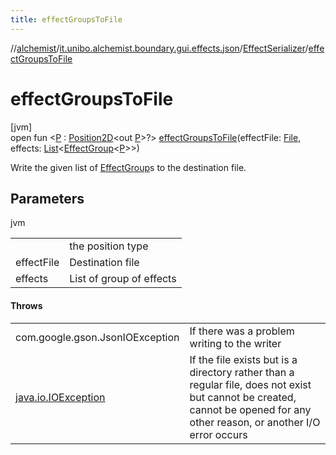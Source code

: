 ```yaml
---
title: effectGroupsToFile
---
```

//[alchemist](../../../index.html)/[it.unibo.alchemist.boundary.gui.effects.json](../index.html)/[EffectSerializer](index.html)/[effectGroupsToFile](effect-groups-to-file.html)



# effectGroupsToFile



[jvm]\
open fun <[P](effect-groups-to-file.html) : [Position2D](../../it.unibo.alchemist.model.interfaces/-position2-d/index.html)<out [P](../-effect-group-adapter/index.html)>?> [effectGroupsToFile](effect-groups-to-file.html)(effectFile: [File](https://docs.oracle.com/javase/8/docs/api/java/io/File.html), effects: [List](https://docs.oracle.com/javase/8/docs/api/java/util/List.html)<[EffectGroup](../../it.unibo.alchemist.boundary.gui.effects/-effect-group/index.html)<[P](../-effect-group-adapter/index.html)>>)



Write the given list of [EffectGroup](../../it.unibo.alchemist.boundary.gui.effects/-effect-group/index.html)s to the destination file.



## Parameters


jvm

| | |
|---|---|
| <P> | the position type |
| effectFile | Destination file |
| effects | List of group of effects |



#### Throws


| | |
|---|---|
| com.google.gson.JsonIOException | If there was a problem writing to the writer |
| [java.io.IOException](https://docs.oracle.com/javase/8/docs/api/java/io/IOException.html) | If the file exists but is a directory rather than a regular file, does not exist but cannot be created, cannot be opened for any other reason, or another I/O error occurs |



